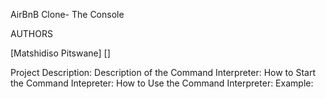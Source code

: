 AirBnB Clone- The Console

AUTHORS

[Matshidiso Pitswane]
[]

Project Description:
Description of the Command Interpreter:
	How to Start the Command Intepreter:
	How to Use the Command Interpreter:
	Example:
